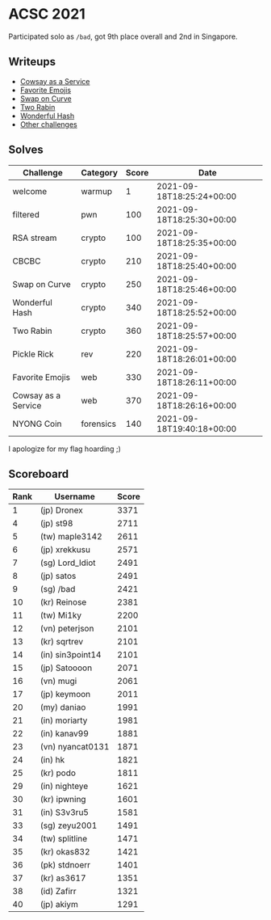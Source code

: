 # ACSC 2021

Participated solo as `/bad`, got 9th place overall and 2nd in Singapore.

## Writeups

- [Cowsay as a Service](./cowsay-as-a-service/writeup.ipynb)
- [Favorite Emojis](./favorite-emojis/writeup.ipynb)
- [Swap on Curve](./swap-on-curve/writeup.ipynb)
- [Two Rabin](./two-rabin/writeup.ipynb)
- [Wonderful Hash](./wonderful-hash/writeup.ipynb)
- [Other challenges](./others/writeups.ipynb)

## Solves

| Challenge           | Category  | Score | Date                      |
| ------------------- | --------- | ----- | ------------------------- |
| welcome             | warmup    | 1     | 2021-09-18T18:25:24+00:00 |
| filtered            | pwn       | 100   | 2021-09-18T18:25:30+00:00 |
| RSA stream          | crypto    | 100   | 2021-09-18T18:25:35+00:00 |
| CBCBC               | crypto    | 210   | 2021-09-18T18:25:40+00:00 |
| Swap on Curve       | crypto    | 250   | 2021-09-18T18:25:46+00:00 |
| Wonderful Hash      | crypto    | 340   | 2021-09-18T18:25:52+00:00 |
| Two Rabin           | crypto    | 360   | 2021-09-18T18:25:57+00:00 |
| Pickle Rick         | rev       | 220   | 2021-09-18T18:26:01+00:00 |
| Favorite Emojis     | web       | 330   | 2021-09-18T18:26:11+00:00 |
| Cowsay as a Service | web       | 370   | 2021-09-18T18:26:16+00:00 |
| NYONG Coin          | forensics | 140   | 2021-09-18T19:40:18+00:00 |

I apologize for my flag hoarding ;)

## Scoreboard

| Rank | Username         | Score |
| ---- | ---------------- | ----- |
| 1    | (jp) Dronex      | 3371  |
| 4    | (jp) st98        | 2711  |
| 5    | (tw) maple3142   | 2611  |
| 6    | (jp) xrekkusu    | 2571  |
| 7    | (sg) Lord_Idiot  | 2491  |
| 8    | (jp) satos       | 2491  |
| 9    | (sg) /bad        | 2421  |
| 10   | (kr) Reinose     | 2381  |
| 11   | (tw) Mi1ky       | 2200  |
| 12   | (vn) peterjson   | 2101  |
| 13   | (kr) sqrtrev     | 2101  |
| 14   | (in) sin3point14 | 2101  |
| 15   | (jp) Satoooon    | 2071  |
| 16   | (vn) mugi        | 2061  |
| 17   | (jp) keymoon     | 2011  |
| 20   | (my) daniao      | 1991  |
| 21   | (in) moriarty    | 1981  |
| 22   | (in) kanav99     | 1881  |
| 23   | (vn) nyancat0131 | 1871  |
| 24   | (in) hk          | 1821  |
| 25   | (kr) podo        | 1811  |
| 29   | (in) nighteye    | 1621  |
| 30   | (kr) ipwning     | 1601  |
| 31   | (in) S3v3ru5     | 1581  |
| 33   | (sg) zeyu2001    | 1491  |
| 34   | (tw) splitline   | 1471  |
| 35   | (kr) okas832     | 1421  |
| 36   | (pk) stdnoerr    | 1401  |
| 37   | (kr) as3617      | 1351  |
| 38   | (id) Zafirr      | 1321  |
| 40   | (jp) akiym       | 1291  |
